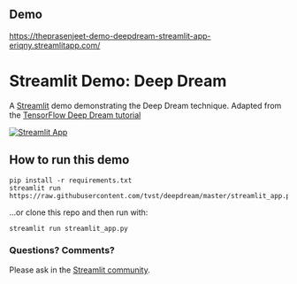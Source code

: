 ## Demo

https://theprasenjeet-demo-deepdream-streamlit-app-eriqny.streamlitapp.com/


# Streamlit Demo: Deep Dream

A [Streamlit](https://streamlit.io) demo demonstrating the Deep Dream technique.
Adapted from the [TensorFlow Deep Dream
tutorial](https://github.com/tensorflow/tensorflow/tree/master/tensorflow/examples/tutorials/deepdream)

[![Streamlit App](https://static.streamlit.io/badges/streamlit_badge_black_white.svg)](https://share.streamlit.io/streamlit/demo-deepdream)



## How to run this demo

```
pip install -r requirements.txt
streamlit run https://raw.githubusercontent.com/tvst/deepdream/master/streamlit_app.py
```

...or clone this repo and then run with:
```
streamlit run streamlit_app.py
```

### Questions? Comments?

Please ask in the [Streamlit community](https://discuss.streamlit.io).
